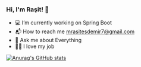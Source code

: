 ### Hi, I'm Raşit! 👋

* 💻 I’m currently working on Spring Boot
* 📬 How to reach me mrasitesdemir7@gmail.com
* 💬 Ask me about Everything
* 👨‍💻 I love my job

[![Anurag's GitHub stats](https://github-readme-stats.vercel.app/api?username=rasitesdmr)](https://github.com/anuraghazra/github-readme-stats)
